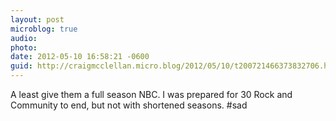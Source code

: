 ```yaml
---
layout: post
microblog: true
audio: 
photo: 
date: 2012-05-10 16:58:21 -0600
guid: http://craigmcclellan.micro.blog/2012/05/10/t200721466373832706.html
---
```

A least give them a full season NBC. I was prepared for 30 Rock and Community to end, but not with shortened seasons. #sad
